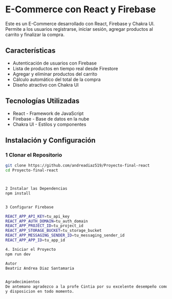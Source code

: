 #  E-Commerce con React y Firebase

Este es un E-Commerce desarrollado con React, Firebase y Chakra UI. Permite a los usuarios registrarse, iniciar sesión, agregar productos al carrito y finalizar la compra.  

##  Características

* Autenticación de usuarios con Firebase  
* Lista de productos en tiempo real desde Firestore  
* Agregar y eliminar productos del carrito  
* Cálculo automático del total de la compra  
* Diseño atractivo con Chakra UI 

##  Tecnologías Utilizadas

* React  - Framework de JavaScript  
* Firebase - Base de datos en la nube  
* Chakra UI  - Estilos y componentes  

##  Instalación y Configuración

### 1️ Clonar el Repositorio  
```bash
git clone https://github.com/andreadiaz519/Proyecto-final-react
cd Proyecto-final-react



2 Instalar las Dependencias
npm install


3 Configurar Firebase

REACT_APP_API_KEY=tu_api_key
REACT_APP_AUTH_DOMAIN=tu_auth_domain
REACT_APP_PROJECT_ID=tu_project_id
REACT_APP_STORAGE_BUCKET=tu_storage_bucket
REACT_APP_MESSAGING_SENDER_ID=tu_messaging_sender_id
REACT_APP_APP_ID=tu_app_id

4. Iniciar el Proyecto
npm run dev

Autor
Beatriz Andrea Diaz Santamaria


Agradecimientos
De antemano agradezco a la profe Cintia por su excelente desempeño como maestra, por su paciencia
y disposicion en todo momento.













